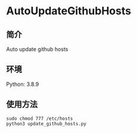# AutoUpdateGithubHosts

## 简介

Auto update github hosts

## 环境

Python: 3.8.9

## 使用方法

```code=shell
sudo chmod 777 /etc/hosts
python3 update_github_hosts.py
```
